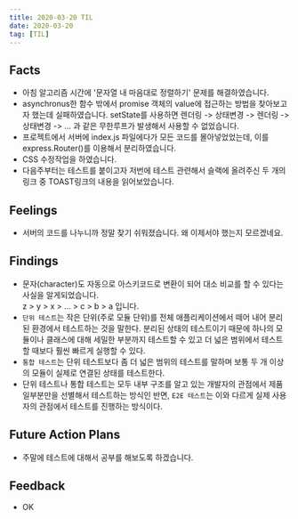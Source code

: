 ```yaml
---
title: 2020-03-20 TIL
date: 2020-03-20
tag: [TIL]
---
```


## Facts

- 아침 알고리즘 시간에 '문자열 내 마음대로 정렬하기' 문제를 해결하였습니다.
- asynchronus한 함수 밖에서 promise 객체의 value에 접근하는 방법을 찾아보고자 했는데 실패하였습니다. setState를 사용하면 렌더링 -> 상태변경 -> 렌더링 -> 상태변경 -> ... 과 같은 무한루프가 발생해서 사용할 수 없었습니다.
- 프로젝트에서 서버에 index.js 파일에다가 모든 코드를 몰아넣었었는데, 이를 express.Router()를 이용해서 분리하였습니다.
- CSS 수정작업을 하였습니다.
- 다음주부터는 테스트를 붙이고자 저번에 테스트 관련해서 슬랙에 올려주신 두 개의 링크 중 TOAST링크의 내용을 읽어보았습니다.

## Feelings

- 서버의 코드를 나누니까 정말 찾기 쉬워졌습니다. 왜 이제서야 했는지 모르겠네요.

## Findings

- 문자(character)도 자동으로 아스키코드로 변환이 되어 대소 비교를 할 수 있다는 사실을 알게되었습니다.  
z > y > x > ... > c > b > a 입니다.
- `단위 테스트`는 작은 단위(주로 모듈 단위)를 전체 애플리케이션에서 떼어 내어 분리된 환경에서 테스트하는 것을 말한다. 분리된 상태의 테스트이기 때문에 하나의 모듈이나 클래스에 대해 세밀한 부분까지 테스트할 수 있고 더 넓은 범위에서 테스트할 때보다 훨씬 빠르게 실행할 수 있다.
- `통합 테스트`는 단위 테스트보다 좀 더 넓은 범위의 테스트를 말하며 보통 두 개 이상의 모듈이 실제로 연결된 상태를 테스트한다.
- 단위 테스트나 통합 테스트는 모두 내부 구조를 알고 있는 개발자의 관점에서 제품 일부분만을 선별해서 테스트하는 방식인 반면, `E2E 테스트`는 이와 다르게 실제 사용자의 관점에서 테스트를 진행하는 방식이다.

## Future Action Plans

- 주말에 테스트에 대해서 공부를 해보도록 하겠습니다.

## Feedback

- OK
